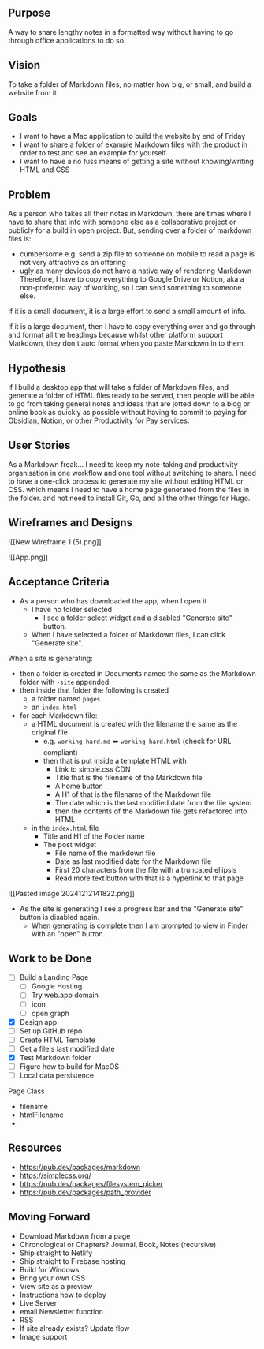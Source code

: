## Purpose

A way to share lengthy notes in a formatted way without having to go through office applications to do so.

## Vision

To take a folder of Markdown files, no matter how big, or small, and build a website from it.

## Goals

- I want to have a Mac application to build the website by end of Friday
- I want to share a folder of example Markdown files with the product in order to test and see an example for yourself
- I want to have a no fuss means of getting a site without knowing/writing HTML and CSS

## Problem

As a person who takes all their notes in Markdown, there are times where I have to share that info with someone else as a collaborative project or publicly for a build in open project. But, sending over a folder of markdown files is:
- cumbersome e.g. send a zip file to someone on mobile to read a page is not very attractive as an offering
- ugly as many devices do not have a native way of rendering Markdown
Therefore, I have to copy everything to Google Drive or Notion, aka a non-preferred way of working, so I can send something to someone else.

If it is a small document, it is a large effort to send a small amount of info.

If it is a large document, then I have to copy everything over and go through and format all the headings because whilst other platform support Markdown, they don't auto format when you paste Markdown in to them. 

## Hypothesis

If I build a desktop app that will take a folder of Markdown files, and generate a folder of HTML files ready to be served, then people will be able to go from taking general notes and ideas that are jotted down to a blog or online book as quickly as possible without having to commit to paying for Obsidian, Notion, or other Productivity for Pay services.

## User Stories

As a Markdown freak...
	I need to keep my note-taking and productivity organisation in one workflow and one tool without switching to share.
	I need to have a one-click process to generate my site without editing HTML or CSS.
		which means I need to have a home page generated from the files in the folder.
		and not need to install Git, Go, and all the other things for Hugo.

## Wireframes and Designs

![[New Wireframe 1 (5).png]]

![[App.png]]

## Acceptance Criteria

- As a person who has downloaded the app, when I open it 
	- I have no folder selected
		- I see a folder select widget and a disabled "Generate site" button. 
	- When I have selected a folder of Markdown files, I can click "Generate site".

When a site is generating:
- then a folder is created in Documents named the same as the Markdown folder with `-site` appended
- then inside that folder the following is created
	- a folder named `pages` 
	- an `index.html`
- for each Markdown file:
	- a HTML document is created with the filename the same as the original file
		- e.g. `working hard.md` ➡️ `working-hard.html` (check for URL compliant)
		- then that is put inside a template HTML with
			- Link to simple.css CDN
			- Title that is the filename of the Markdown file
			- A home button
			- A H1 of that is the filename of the Markdown file
			- The date which is the last modified date from the file system
			- then the contents of the Markdown file gets refactored into HTML
	- in the `index.html` file
		- Title and H1 of the Folder name
		- The post widget
			- File name of the markdown file
			- Date as last modified date for the Markdown file
			- First 20 characters from the file with a truncated ellipsis
			- Read more text button with that is a hyperlink to that page

![[Pasted image 20241212141822.png]]

- As the site is generating I see a progress bar and the "Generate site" button is disabled again.
	- When generating is complete then I am prompted to view in Finder with an "open" button.

## Work to be Done

- [ ] Build a Landing Page
	- [ ] Google Hosting
	- [ ] Try web.app domain
	- [ ] icon
	- [ ] open graph
- [x] Design app
- [ ] Set up GitHub repo
- [ ] Create HTML Template
- [ ] Get a file's last modified date
- [x] Test Markdown folder
- [ ] Figure how to build for MacOS
- [ ] Local data persistence

Page Class
- filename
- htmlFilename
- 

## Resources

- https://pub.dev/packages/markdown
- https://simplecss.org/
- https://pub.dev/packages/filesystem_picker
- https://pub.dev/packages/path_provider

## Moving Forward

- Download Markdown from a page
- Chronological or Chapters? Journal, Book, Notes (recursive)
- Ship straight to Netlify
- Ship straight to Firebase hosting
- Build for Windows
- Bring your own CSS
- View site as a preview
- Instructions how to deploy
- Live Server
- email Newsletter function
- RSS
- If site already exists? Update flow
- Image support

